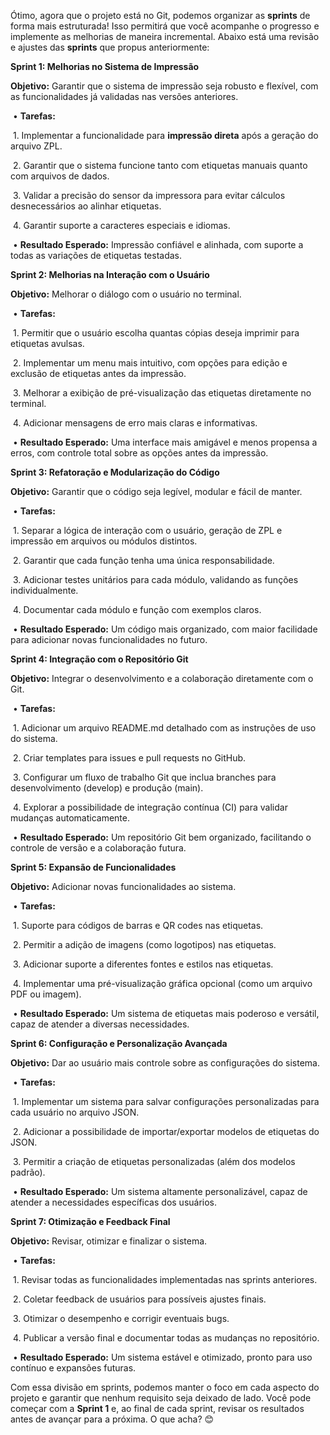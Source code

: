 Ótimo, agora que o projeto está no Git, podemos organizar as **sprints** de forma mais estruturada! Isso permitirá que você acompanhe o progresso e implemente as melhorias de maneira incremental. Abaixo está uma revisão e ajustes das **sprints** que propus anteriormente:



**Sprint 1: Melhorias no Sistema de Impressão**



**Objetivo:** Garantir que o sistema de impressão seja robusto e flexível, com as funcionalidades já validadas nas versões anteriores.

​	•	**Tarefas:**

​	1.	Implementar a funcionalidade para **impressão direta** após a geração do arquivo ZPL.

​	2.	Garantir que o sistema funcione tanto com etiquetas manuais quanto com arquivos de dados.

​	3.	Validar a precisão do sensor da impressora para evitar cálculos desnecessários ao alinhar etiquetas.

​	4.	Garantir suporte a caracteres especiais e idiomas.

​	•	**Resultado Esperado:** Impressão confiável e alinhada, com suporte a todas as variações de etiquetas testadas.



**Sprint 2: Melhorias na Interação com o Usuário**



**Objetivo:** Melhorar o diálogo com o usuário no terminal.

​	•	**Tarefas:**

​	1.	Permitir que o usuário escolha quantas cópias deseja imprimir para etiquetas avulsas.

​	2.	Implementar um menu mais intuitivo, com opções para edição e exclusão de etiquetas antes da impressão.

​	3.	Melhorar a exibição de pré-visualização das etiquetas diretamente no terminal.

​	4.	Adicionar mensagens de erro mais claras e informativas.

​	•	**Resultado Esperado:** Uma interface mais amigável e menos propensa a erros, com controle total sobre as opções antes da impressão.



**Sprint 3: Refatoração e Modularização do Código**



**Objetivo:** Garantir que o código seja legível, modular e fácil de manter.

​	•	**Tarefas:**

​	1.	Separar a lógica de interação com o usuário, geração de ZPL e impressão em arquivos ou módulos distintos.

​	2.	Garantir que cada função tenha uma única responsabilidade.

​	3.	Adicionar testes unitários para cada módulo, validando as funções individualmente.

​	4.	Documentar cada módulo e função com exemplos claros.

​	•	**Resultado Esperado:** Um código mais organizado, com maior facilidade para adicionar novas funcionalidades no futuro.



**Sprint 4: Integração com o Repositório Git**



**Objetivo:** Integrar o desenvolvimento e a colaboração diretamente com o Git.

​	•	**Tarefas:**

​	1.	Adicionar um arquivo README.md detalhado com as instruções de uso do sistema.

​	2.	Criar templates para issues e pull requests no GitHub.

​	3.	Configurar um fluxo de trabalho Git que inclua branches para desenvolvimento (develop) e produção (main).

​	4.	Explorar a possibilidade de integração contínua (CI) para validar mudanças automaticamente.

​	•	**Resultado Esperado:** Um repositório Git bem organizado, facilitando o controle de versão e a colaboração futura.



**Sprint 5: Expansão de Funcionalidades**



**Objetivo:** Adicionar novas funcionalidades ao sistema.

​	•	**Tarefas:**

​	1.	Suporte para códigos de barras e QR codes nas etiquetas.

​	2.	Permitir a adição de imagens (como logotipos) nas etiquetas.

​	3.	Adicionar suporte a diferentes fontes e estilos nas etiquetas.

​	4.	Implementar uma pré-visualização gráfica opcional (como um arquivo PDF ou imagem).

​	•	**Resultado Esperado:** Um sistema de etiquetas mais poderoso e versátil, capaz de atender a diversas necessidades.



**Sprint 6: Configuração e Personalização Avançada**



**Objetivo:** Dar ao usuário mais controle sobre as configurações do sistema.

​	•	**Tarefas:**

​	1.	Implementar um sistema para salvar configurações personalizadas para cada usuário no arquivo JSON.

​	2.	Adicionar a possibilidade de importar/exportar modelos de etiquetas do JSON.

​	3.	Permitir a criação de etiquetas personalizadas (além dos modelos padrão).

​	•	**Resultado Esperado:** Um sistema altamente personalizável, capaz de atender a necessidades específicas dos usuários.



**Sprint 7: Otimização e Feedback Final**



**Objetivo:** Revisar, otimizar e finalizar o sistema.

​	•	**Tarefas:**

​	1.	Revisar todas as funcionalidades implementadas nas sprints anteriores.

​	2.	Coletar feedback de usuários para possíveis ajustes finais.

​	3.	Otimizar o desempenho e corrigir eventuais bugs.

​	4.	Publicar a versão final e documentar todas as mudanças no repositório.

​	•	**Resultado Esperado:** Um sistema estável e otimizado, pronto para uso contínuo e expansões futuras.



Com essa divisão em sprints, podemos manter o foco em cada aspecto do projeto e garantir que nenhum requisito seja deixado de lado. Você pode começar com a **Sprint 1** e, ao final de cada sprint, revisar os resultados antes de avançar para a próxima. O que acha? 😊